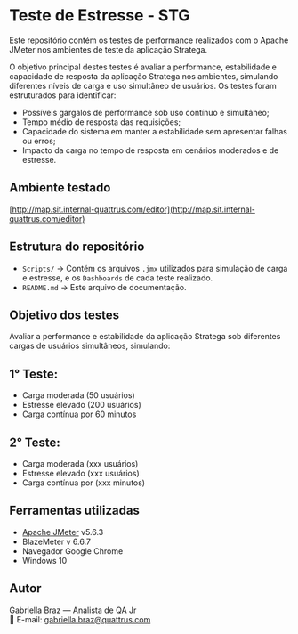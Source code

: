 # Teste de Estresse - STG

Este repositório contém os testes de performance realizados com o Apache JMeter nos ambientes de teste da aplicação Stratega.

O objetivo principal destes testes é avaliar a performance, estabilidade e capacidade de resposta da aplicação Stratega nos ambientes, simulando diferentes níveis de carga e uso simultâneo de usuários.
Os testes foram estruturados para identificar:

- Possíveis gargalos de performance sob uso contínuo e simultâneo;
- Tempo médio de resposta das requisições;
- Capacidade do sistema em manter a estabilidade sem apresentar falhas ou erros;
- Impacto da carga no tempo de resposta em cenários moderados e de estresse.

## Ambiente testado

[http://map.sit.internal-quattrus.com/editor](http://map.sit.internal-quattrus.com/editor)

## Estrutura do repositório

- `Scripts/` → Contém os arquivos `.jmx` utilizados para simulação de carga e estresse, e os `Dashboards` de cada teste realizado.
- `README.md` → Este arquivo de documentação.

## Objetivo dos testes

Avaliar a performance e estabilidade da aplicação Stratega sob diferentes cargas de usuários simultâneos, simulando:

## 1° Teste:
- Carga moderada (50 usuários)
- Estresse elevado (200 usuários)
- Carga contínua por 60 minutos

## 2° Teste:
- Carga moderada (xxx usuários)
- Estresse elevado (xxx usuários)
- Carga contínua por (xxx minutos)



## Ferramentas utilizadas

- [Apache JMeter](https://jmeter.apache.org/) v5.6.3
- BlazeMeter v 6.6.7
- Navegador Google Chrome
- Windows 10

## Autor

Gabriella Braz — Analista de QA Jr  
📧 E-mail: gabriella.braz@quattrus.com
